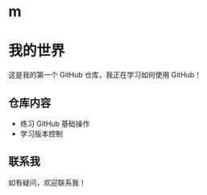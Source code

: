# m
# 我的世界

这是我的第一个 GitHub 仓库，我正在学习如何使用 GitHub！

## 仓库内容
- 练习 GitHub 基础操作
- 学习版本控制

## 联系我
如有疑问，欢迎联系我！

